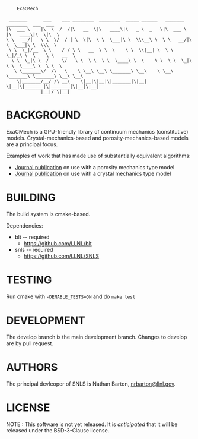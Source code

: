 		ExaCMech
	
	 _______      ___    ___ ________  ________  _____ ______   _______   ________  ___  ___     
	|\  ___ \    |\  \  /  /|\   __  \|\   ____\|\   _ \  _   \|\  ___ \ |\   ____\|\  \|\  \    
	\ \   __/|   \ \  \/  / | \  \|\  \ \  \___|\ \  \\\__\ \  \ \   __/|\ \  \___|\ \  \\\  \   
	 \ \  \_|/__  \ \    / / \ \   __  \ \  \    \ \  \\|__| \  \ \  \_|/_\ \  \    \ \   __  \  
	  \ \  \_|\ \  /     \/   \ \  \ \  \ \  \____\ \  \    \ \  \ \  \_|\ \ \  \____\ \  \ \  \ 
	   \ \_______\/  /\   \    \ \__\ \__\ \_______\ \__\    \ \__\ \_______\ \_______\ \__\ \__\
	    \|_______/__/ /\ __\    \|__|\|__|\|_______|\|__|     \|__|\|_______|\|_______|\|__|\|__|
	             |__|/ \|__|                                                                     
	                                                                                             

BACKGROUND
======

ExaCMech is a GPU-friendly library of continuum mechanics (constitutive) models. Crystal-mechanics-based and porosity-mechanics-based models are a principal focus. 

Examples of work that has made use of substantially equivalent algorithms:
  * [Journal publication](http://dx.doi.org/10.1063/1.4971654) on use with a porosity mechanics type model
  * [Journal publication](http://dx.doi.org/10.1088/0965-0393/17/3/035003) on use with a crystal mechanics type model

BUILDING
======

The build system is cmake-based.

Dependencies:
* blt -- required
  - https://github.com/LLNL/blt
* snls -- required
  - https://github.com/LLNL/SNLS

TESTING
======

Run cmake with `-DENABLE_TESTS=ON` and do `make test`

DEVELOPMENT
======

The develop branch is the main development branch. Changes to develop are by pull request.

AUTHORS
======

The principal devleoper of SNLS is Nathan Barton, nrbarton@llnl.gov. 

LICENSE
======

NOTE : This software is not yet released. It is _anticipated_ that it will be released under the BSD-3-Clause license. 
